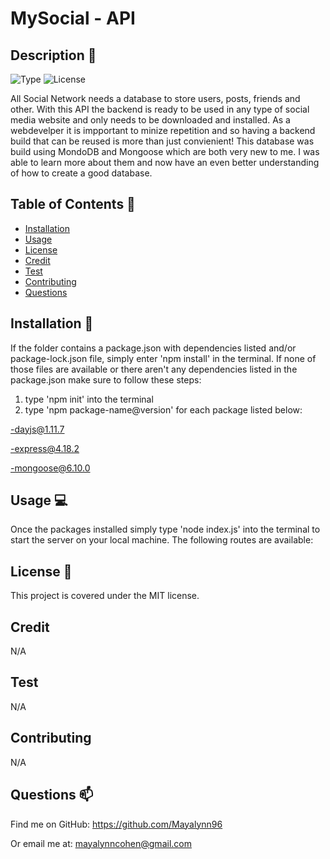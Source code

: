 # MySocial - API 
        
## Description 📄
        
![Type](https://img.shields.io/badge/Type-Social_Network_API-C97C5D.svg)
![License](https://img.shields.io/badge/License-MIT-8A482E.svg)

All Social Network needs a database to store users, posts, friends and other. With this API the backend is ready to be used in any type of social media website and only needs to be downloaded and installed. As a webdevelper it is impportant to minize repetition and so having a backend build that can be reused is more than just convienient! This database was build using MondoDB and Mongoose which are both very new to me. I was able to learn more about them and now have an even better understanding of how to create a good database.

## Table of Contents 📌
- [Installation](#installation)
- [Usage](#usage)
- [License](#license)
- [Credit](#credit)
- [Test](#test)
- [Contributing](#contributing)
- [Questions](#questions)

## Installation 📐


If the folder contains a package.json with dependencies listed and/or package-lock.json file, simply enter 'npm install' in the terminal.
If none of those files are available or there aren't any dependencies listed in the package.json make sure to follow these steps:

1. type 'npm init' into the terminal
2. type 'npm package-name@version' for each package listed below:


-dayjs@1.11.7

-express@4.18.2

-mongoose@6.10.0



## Usage 💻

Once the packages installed simply type 'node index.js' into the terminal to start the server on your local machine. The following routes are available:

## License 🔑

This project is covered under the MIT license.

## Credit

N/A

## Test

N/A

## Contributing

N/A

## Questions 📫

Find me on GitHub: https://github.com/Mayalynn96

Or email me at: mayalynncohen@gmail.com